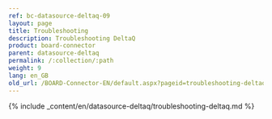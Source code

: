 ```yaml
---
ref: bc-datasource-deltaq-09
layout: page
title: Troubleshooting
description: Troubleshooting DeltaQ
product: board-connector
parent: datasource-deltaq
permalink: /:collection/:path
weight: 9
lang: en_GB
old_url: /BOARD-Connector-EN/default.aspx?pageid=troubleshooting-deltaq
---
```

{% include _content/en/datasource-deltaq/troubleshooting-deltaq.md %}